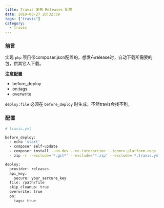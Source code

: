 ```yaml
---
title: Travis 发布 Releases 配置
date: 2019-08-27 20:32:39
tags: ["travis"]
category:
  - travis
---
```


### 前言
实现 `php` 项目带composer.json配置的，想发布release时，自动下载所需要的包，供其它人下载。

**注意配置**
 - before_deploy
 - on:tags
 - overwrite

 `deploy:file` 必须在 `before_deploy` 时生成，不然travis会找不到。

### 配置

```bash
# travis.yml

before_deploy:
  - echo 'start'
  - composer self-update
  - composer install --no-dev --no-interaction --ignore-platform-reqs
  - zip -r --exclude='*.git*' --exclude='*.zip' --exclude='*.travis.yml' Project_Full.zip .

deploy:
  provider: releases
  api_key:
    secure: your_sercure_key
  file: /path/file
  skip_cleanup: true
  overwrite: true
  on:
    tags: true
```